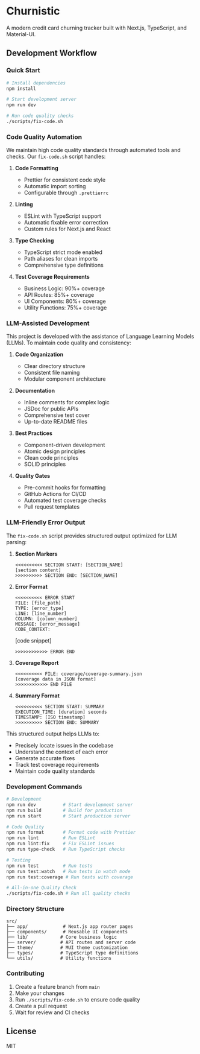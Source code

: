 # Churnistic

A modern credit card churning tracker built with Next.js, TypeScript, and Material-UI.

## Development Workflow

### Quick Start

```bash
# Install dependencies
npm install

# Start development server
npm run dev

# Run code quality checks
./scripts/fix-code.sh
```

### Code Quality Automation

We maintain high code quality standards through automated tools and checks. Our `fix-code.sh` script handles:

1. **Code Formatting**

   - Prettier for consistent code style
   - Automatic import sorting
   - Configurable through `.prettierrc`

2. **Linting**

   - ESLint with TypeScript support
   - Automatic fixable error correction
   - Custom rules for Next.js and React

3. **Type Checking**

   - TypeScript strict mode enabled
   - Path aliases for clean imports
   - Comprehensive type definitions

4. **Test Coverage Requirements**
   - Business Logic: 90%+ coverage
   - API Routes: 85%+ coverage
   - UI Components: 80%+ coverage
   - Utility Functions: 75%+ coverage

### LLM-Assisted Development

This project is developed with the assistance of Language Learning Models (LLMs). To maintain code quality and consistency:

1. **Code Organization**

   - Clear directory structure
   - Consistent file naming
   - Modular component architecture

2. **Documentation**

   - Inline comments for complex logic
   - JSDoc for public APIs
   - Comprehensive test cover
   - Up-to-date README files

3. **Best Practices**

   - Component-driven development
   - Atomic design principles
   - Clean code principles
   - SOLID principles

4. **Quality Gates**
   - Pre-commit hooks for formatting
   - GitHub Actions for CI/CD
   - Automated test coverage checks
   - Pull request templates

### LLM-Friendly Error Output

The `fix-code.sh` script provides structured output optimized for LLM parsing:

1. **Section Markers**

   ```
   <<<<<<<<<< SECTION START: [SECTION_NAME]
   [section content]
   >>>>>>>>>> SECTION END: [SECTION_NAME]
   ```

2. **Error Format**

   ```
   <<<<<<<<<< ERROR START
   FILE: [file_path]
   TYPE: [error_type]
   LINE: [line_number]
   COLUMN: [column_number]
   MESSAGE: [error_message]
   CODE_CONTEXT:
   ```

   [code snippet]

   ```
   >>>>>>>>>>>> ERROR END
   ```

3. **Coverage Report**

   ```
   <<<<<<<<<< FILE: coverage/coverage-summary.json
   [coverage data in JSON format]
   >>>>>>>>>>>> END FILE
   ```

4. **Summary Format**
   ```
   <<<<<<<<<< SECTION START: SUMMARY
   EXECUTION_TIME: [duration] seconds
   TIMESTAMP: [ISO timestamp]
   >>>>>>>>>> SECTION END: SUMMARY
   ```

This structured output helps LLMs to:

- Precisely locate issues in the codebase
- Understand the context of each error
- Generate accurate fixes
- Track test coverage requirements
- Maintain code quality standards

### Development Commands

```bash
# Development
npm run dev          # Start development server
npm run build        # Build for production
npm run start        # Start production server

# Code Quality
npm run format       # Format code with Prettier
npm run lint         # Run ESLint
npm run lint:fix     # Fix ESLint issues
npm run type-check   # Run TypeScript checks

# Testing
npm run test         # Run tests
npm run test:watch   # Run tests in watch mode
npm run test:coverage # Run tests with coverage

# All-in-one Quality Check
./scripts/fix-code.sh # Run all quality checks
```

### Directory Structure

```
src/
├── app/             # Next.js app router pages
├── components/      # Reusable UI components
├── lib/            # Core business logic
├── server/         # API routes and server code
├── theme/          # MUI theme customization
├── types/          # TypeScript type definitions
└── utils/          # Utility functions
```

### Contributing

1. Create a feature branch from `main`
2. Make your changes
3. Run `./scripts/fix-code.sh` to ensure code quality
4. Create a pull request
5. Wait for review and CI checks

## License

MIT
